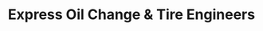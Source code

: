 ---
title: "Express Oil Change & Tire Engineers"
url: /auburn/express-oil-change-and-tire-engineers-south-college-street/
shop: tyres
---